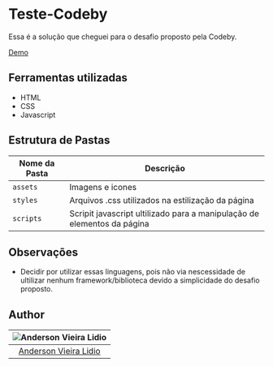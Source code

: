 # Teste-Codeby

Essa é a solução que cheguei para o desafio proposto pela Codeby. 

[Demo](https://github.com/Andersonvlidio/Teste-Codeby/blob/main/teste-layout.pdf)


## Ferramentas utilizadas

- HTML
- CSS
- Javascript

## Estrutura de Pastas

| Nome da Pasta  | Descrição                                                                   |
| -------------- | --------------------------------------------------------------------------- |
| `assets`       | Imagens e icones                                                            |
| `styles`       | Arquivos .css utilizados na estilização da página                           |
| `scripts`      | Scripit javascript ultilizado para a manipulação de elementos da página     |

## Observações

- Decidir por utilizar essas linguagens, pois não via nescessidade de ultilizar nenhum framework/biblioteca devido a simplicidade do desafio proposto.

## Author

| ![Anderson Vieira Lidio](https://avatars0.githubusercontent.com/u/59943925?s=460&u=56d24f89e2742b77de0ae9e9de2d0005f566395c&v=4)|
|:---------------------:|
|  [Anderson Vieira Lidio](https://github.com/Andersonvlidio)   |
